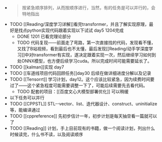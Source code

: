 - > 按紧急顺序排列，从而按顺序进行，当然，有的任务是可以并行的，会特地指出
- TODO [[Reading/深度学习详解]]看完transformer，并且了解实现原理，最好是找点python实现代码跟着实现以下试试 day5 1204完成
	- DONE 1201 已看完理论部分
	- TODO 代码复现——前面走了弯路，第一次直接找的代码，发现看不懂，又找了B站视频，看到最后也不太懂，最后发现[[Reading/动手学深度学习]]中对transformer有实现，遂决定跟着实现一次，然后继续学习如何到处ONNX模型，也方便后续学习cuda。所以完成时间可能需要延长了。
- TODO [[kalman]]实现 day7
- TODO [[车道线项目代码回顾任务]]day30 后续在做详细进度分解以及记录
- TODO [[Tensorrt]] 学习计划，day12。这个应该比较紧急，因为续费时间要过了——这个紧急程度可能需要调整一下了，可能后续需要先去看代码。
	- TODO 配套的项目：[[百度文心大模型部署优化]] 可以稍缓
- 以下任务可以并行
- TODO [[CPPSTL]] STL--vector、list、迭代器设计、construct、uninitialize等，能编译通过
- TODO [[cppreference]] 先初步估计一年，初步计划是每天抽空看一篇就可以了
- TODO [[Reading]] 计划，手上目前现有的书籍，做一个阅读计划，列出什么时候读完，什么书不读，以及阅读顺序